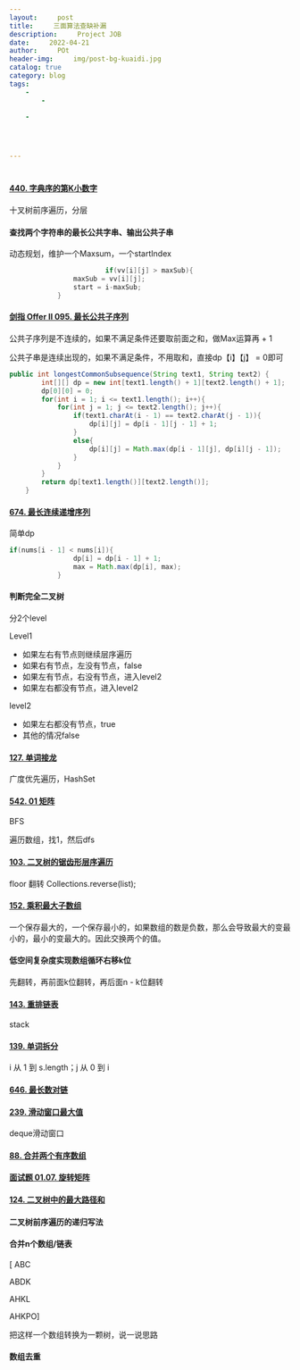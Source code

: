 ```yaml
---
layout:     post
title:     三面算法查缺补漏
description:     Project JOB
date:     2022-04-21
author:     POt
header-img:     img/post-bg-kuaidi.jpg
catalog: true
category: blog
tags:     
    -   
        -   

    -   




---
```


## 

# 

#### [440. 字典序的第K小数字](https://leetcode-cn.com/problems/k-th-smallest-in-lexicographical-order/)

十叉树前序遍历，分层

#### 查找两个字符串的最长公共字串、输出公共子串

动态规划，维护一个Maxsum，一个startIndex

```java
						if(vv[i][j] > maxSub){
                maxSub = vv[i][j];
                start = i-maxSub;
            }
```

#### [剑指 Offer II 095. 最长公共子序列](https://leetcode-cn.com/problems/qJnOS7/)

公共子序列是不连续的，如果不满足条件还要取前面之和，做Max运算再 + 1

公共子串是连续出现的，如果不满足条件，不用取和，直接dp【i】【j】 = 0即可

```java
public int longestCommonSubsequence(String text1, String text2) {
        int[][] dp = new int[text1.length() + 1][text2.length() + 1];
        dp[0][0] = 0;
        for(int i = 1; i <= text1.length(); i++){
            for(int j = 1; j <= text2.length(); j++){
                if(text1.charAt(i - 1) == text2.charAt(j - 1)){
                    dp[i][j] = dp[i - 1][j - 1] + 1;
                }
                else{
                    dp[i][j] = Math.max(dp[i - 1][j], dp[i][j - 1]);
                }
            }
        }
        return dp[text1.length()][text2.length()];
    }
```

#### [674. 最长连续递增序列](https://leetcode-cn.com/problems/longest-continuous-increasing-subsequence/)

简单dp

```java
if(nums[i - 1] < nums[i]){
                dp[i] = dp[i - 1] + 1;
                max = Math.max(dp[i], max);
            }
```



#### 判断完全二叉树

分2个level

Level1

* 如果左右有节点则继续层序遍历
* 如果右有节点，左没有节点，false
* 如果左有节点，右没有节点，进入level2
* 如果左右都没有节点，进入level2

level2

* 如果左右都没有节点，true
* 其他的情况false

#### [127. 单词接龙](https://leetcode-cn.com/problems/word-ladder/)

广度优先遍历，HashSet

#### [542. 01 矩阵](https://leetcode-cn.com/problems/01-matrix/)

BFS

遍历数组，找1，然后dfs

#### [103. 二叉树的锯齿形层序遍历](https://leetcode-cn.com/problems/binary-tree-zigzag-level-order-traversal/)

floor 翻转 Collections.reverse(list);

#### [152. 乘积最大子数组](https://leetcode-cn.com/problems/maximum-product-subarray/)

一个保存最大的，一个保存最小的，如果数组的数是负数，那么会导致最大的变最小的，最小的变最大的。因此交换两个的值。

#### 低空间复杂度实现数组循环右移k位

先翻转，再前面k位翻转，再后面n - k位翻转

#### [143. 重排链表](https://leetcode-cn.com/problems/reorder-list/)

stack

#### [139. 单词拆分](https://leetcode-cn.com/problems/word-break/)

i 从 1 到 s.length；j 从 0 到 i

#### [646. 最长数对链](https://leetcode-cn.com/problems/maximum-length-of-pair-chain/)

#### [239. 滑动窗口最大值](https://leetcode-cn.com/problems/sliding-window-maximum/)

deque滑动窗口

#### [88. 合并两个有序数组](https://leetcode-cn.com/problems/merge-sorted-array/)

#### [面试题 01.07. 旋转矩阵](https://leetcode-cn.com/problems/rotate-matrix-lcci/)

#### [124. 二叉树中的最大路径和](https://leetcode-cn.com/problems/binary-tree-maximum-path-sum/)

#### 二叉树前序遍历的递归写法

#### 合并n个数组/链表

[ ABC

 ABDK

 AHKL

 AHKPO]

把这样一个数组转换为一颗树，说一说思路

#### 数组去重

